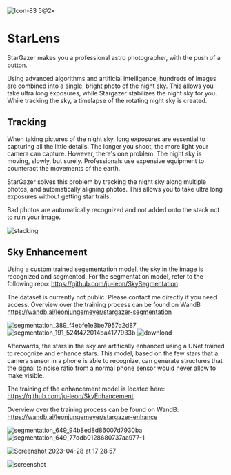 ![Icon-83 5@2x](https://user-images.githubusercontent.com/31135823/235184765-f4d2b1ef-bf1e-4b54-9490-1cde26b60c57.png)

# StarLens

StarGazer makes you a professional astro photographer, with the push of a button.

Using advanced algorithms and artificial intelligence, hundreds of images are combined into a single, bright photo of the night sky. This allows you take ultra long exposures, while Stargazer stabilizes the night sky for you. While tracking the sky, a timelapse of the rotating night sky is created.

## Tracking

When taking pictures of the night sky, long exposures are essential to capturing all the little details. The longer you shoot, the more light your camera can capture. However, there's one problem: The night sky is moving, slowly, but surely. Professionals use expensive equipment to counteract the movements of the earth.

StarGazer solves this problem by tracking the night sky along multiple photos, and automatically aligning photos. This allows you to take ultra long exposures without getting star trails.

Bad photos are automatically recognized and not added onto the stack not to ruin your image.

![stacking](https://user-images.githubusercontent.com/31135823/235184119-8ed4cce4-4ded-4bcb-89cb-8781174ec8f4.gif)

## Sky Enhancement

Using a custom trained segementation model, the sky in the image is recognized and segmented.
For the segmentation model, refer to the following repo:
https://github.com/ju-leon/SkySegmentation

The dataset is currently not public. Please contact me directly if you need access.
Overview over the training process can be found on WandB
https://wandb.ai/leonjungemeyer/stargazer-segmentation

![segmentation_389_f4ebfe1e3be7957d2d87](https://user-images.githubusercontent.com/31135823/235187309-41c3d4eb-c8ba-44c5-a31d-8c4f2a6dbd44.png)
![segmentation_191_524f472014ba4177933b](https://user-images.githubusercontent.com/31135823/235187428-9ab29d78-ec94-4cd8-bec6-b47d4250b697.png)
![download](https://user-images.githubusercontent.com/31135823/235188081-91bb2e97-97b9-4717-9e32-4bb12396d22c.png)

Afterwards, the stars in the sky are artifically enhanced using a UNet trained to recognize and enhance stars.
This model, based on the few stars that a camera sensor in a phone is able to recognize, can generate structures that the signal to noise ratio from a normal phone sensor would never allow to make visible.

The training of the enhancement model is located here:
https://github.com/ju-leon/SkyEnhancement

Overview over the training process can be found on WandB:
https://wandb.ai/leonjungemeyer/stargazer-enhance

![segmentation_649_94b8ed8d86007d7930ba](https://user-images.githubusercontent.com/31135823/235186371-18e5575d-d470-4322-af64-4eb62f65116f.png)
![segmentation_649_77ddb0128680737aa977-1](https://user-images.githubusercontent.com/31135823/235186586-70cdf678-890f-48f6-817b-37459c7e76b9.png)

![Screenshot 2023-04-28 at 17 28 57](https://user-images.githubusercontent.com/31135823/235189946-2f659f22-000a-4731-9f8b-dca1ae5e69ee.png)

![screenshot](https://user-images.githubusercontent.com/31135823/235184191-88f2e89b-4530-4879-8215-5a1b4d177519.png)
